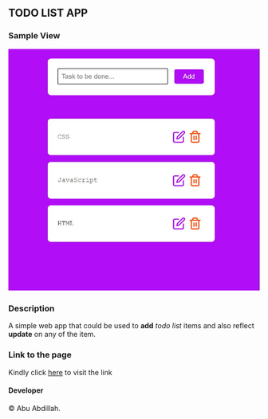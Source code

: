 ## TODO LIST APP

### Sample View

![Sample](sample.JPG)

### Description

A simple web app that could be used to **add** _todo list_ items and also reflect **update** on any of the item.

### Link to the page

Kindly click [here](https://abu-abdillah1.github.io/TodoList/?# 'Visit Page') to visit the link

#### Developer

&copy; Abu Abdillah.
